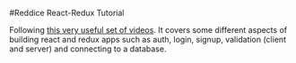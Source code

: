 #Reddice React-Redux Tutorial

Following [this very useful set of videos](https://www.youtube.com/playlist?list=PLuNEz8XtB51K-x3bwCC9uNM_cxXaiCcRY). It covers some different aspects of building react and redux apps such as auth, login, signup, validation (client and server) and connecting to a database.
